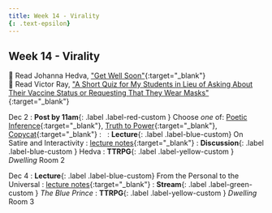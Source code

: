 ```yaml
---
title: Week 14 - Virality
{: .text-epsilon}
---
```


## Week 14 - Virality

📖 Read Johanna Hedva, ["Get Well Soon"](https://getwellsoon.labr.io/){:target="_blank"}   
📖 Read Victor Ray, ["A Short Quiz for My Students in Lieu of Asking About Their Vaccine Status or Requesting That They Wear Masks"](/ws297y/assets/pdfs/ray_quiz_for_my_students_in_lieu_of_asking_about_covid.pdf){:target="_blank"}   

Dec 2
: **Post by 11am**{: .label .label-red-custom } Choose *one* of: [Poetic Inference](https://visforvali.github.io/ws297y/prompts/#poetic-inference){:target="_blank"}, [Truth to Power](https://visforvali.github.io/ws297y/prompts/#truth-to-power){:target="_blank"}, [Copycat](https://visforvali.github.io/ws297y/prompts/#copycat){:target="_blank"}
  : &nbsp;
: **Lecture**{: .label .label-blue-custom} On Satire and Interactivity
  : [lecture notes](/ws297y/notes/notes-14.1){:target="_blank"}
: **Discussion**{: .label .label-blue-custom } Hedva
: **TTRPG**{: .label .label-yellow-custom } *Dwelling* Room 2

Dec 4
: **Lecture**{: .label .label-blue-custom} From the Personal to the Universal
  : [lecture notes](/ws297y/notes/notes-14.2){:target="_blank"}
: **Stream**{: .label .label-green-custom } *The Blue Prince*
: **TTRPG**{: .label .label-yellow-custom } *Dwelling* Room 3